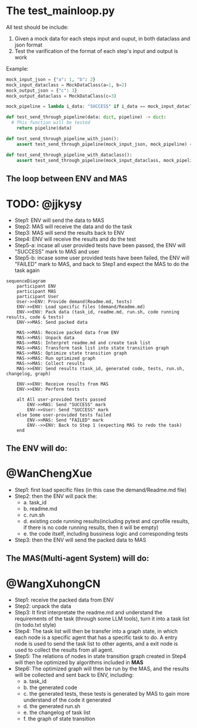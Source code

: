 # The test_mainloop.py

All test should be include:
1. Given a mock data for each steps input and ouput, in both dataclass and json format
2. Test the varification of the format of each step's input and output is work

Example:
```python
mock_input_json = {"a": 1, "b": 2}
mock_input_dataclass = MockDataClass(a=1, b=2)
mock_output_json = {"c": 3}
mock_output_dataclass = MockDataClass(c=3)

mock_pipeline = lambda i_data: "SUCCESS" if i_data == mock_input_dataclass else "FAILED"

def test_send_through_pipeline(data: dict, pipeline) -> dict:
  # This function will be tested
    return pipeline(data)

def test_send_through_pipeline_with_json():
    assert test_send_through_pipeline(mock_input_json, mock_pipeline) == "SUCCESS"

def test_send_through_pipeline_with_dataclass():
    assert test_send_through_pipeline(mock_input_dataclass, mock_pipeline) == "SUCCESS"
```

## The loop between ENV and MAS
# TODO: @jjkysy
- Step1: ENV will send the data to MAS
- Step2: MAS will receive the data and do the task
- Step3: MAS will send the results back to ENV
- Step4: ENV will receive the results and do the test
- Step5-a: incase all user provided tests have been passed, the ENV will "SUCCESS" mark to MAS and user
- Step5-b: incase some user provided tests have been failed, the ENV will "FAILED" mark to MAS, and back to Step1 and expect the MAS to do the task again

```mermaid
sequenceDiagram
    participant ENV
    participant MAS
    participant User
    User->>ENV: Provide demand(Readme.md, tests) 
    ENV->>ENV: Load specific files (demand/Readme.md)
    ENV->>ENV: Pack data (task_id, readme.md, run.sh, code running results, code & tests)
    ENV->>MAS: Send packed data
    
    MAS->>MAS: Receive packed data from ENV
    MAS->>MAS: Unpack data
    MAS->>MAS: Interpret readme.md and create task list
    MAS->>MAS: Transform task list into state transition graph
    MAS->>MAS: Optimize state transition graph
    MAS->>MAS: Run optimized graph
    MAS->>MAS: Collect results
    MAS->>ENV: Send results (task_id, generated code, tests, run.sh, changelog, graph)
    
    ENV->>ENV: Receive results from MAS
    ENV->>ENV: Perform tests
    
    alt All user-provided tests passed
        ENV->>MAS: Send "SUCCESS" mark
        ENV->>User: Send "SUCCESS" mark
    else Some user-provided tests failed
        ENV->>MAS: Send "FAILED" mark
        ENV-->>ENV: Back to Step 1 (expecting MAS to redo the task)
    end
```

## The ENV will do:
# @WanChengXue
- Step1: first load specific files (in this case the demand/Readme.md file) 
- Step2: then the ENV will pack the:
  - a. task_id
  - b. readme.md
  - c. run.sh
  - d. existing code running results(including pytest and cprofile results, if there is no code running results, then it will be empty)
  - e. the code itself, including bussiness logic and corresponding tests
- Step3: then the ENV will send the packed data to MAS

## The MAS(Multi-agent System) will do:
# @WangXuhongCN
- Step1: receive the packed data from ENV
- Step2: unpack the data
- Step3: It first interpretate the readme.md and understand the requirements of the task (through some LLM tools), turn it into a task list (in todo.txt style)
- Step4: The task list will then be transfer into a graph state, in which each node is a specific agent that has a specific task to do. A entry node is used to send the task list to other agents, and a exit node is used to collect the results from all agent.
- Step5: The relations of nodes in state transition graph created in Step4 will then be optimized by algorithms included in **MAS**
- Step6: The optimized graph will then be run by the MAS, and the results will be collected and sent back to ENV, including:
  - a. task_id
  - b. the generated code
  - c. the generated tests, these tests is generated by MAS to gain more understand of the code it generated
  - d. the generated run.sh
  - e. the changelog of task list
  - f. the graph of state transition